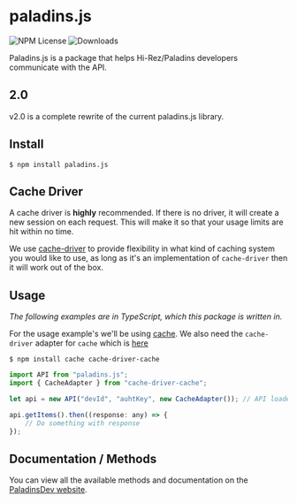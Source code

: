 # paladins.js
![NPM License](https://img.shields.io/npm/l/paladins.js.svg?style=flat) ![Downloads](https://img.shields.io/npm/dm/paladins.js.svg?style=flat)

Paladins.js is a package that helps Hi-Rez/Paladins developers communicate with the API. 

## 2.0
v2.0 is a complete rewrite of the current paladins.js library.

## Install
```
$ npm install paladins.js
```

## Cache Driver
A cache driver is **highly** recommended. If there is no driver, it will create a new session on each request. This will make it so that your usage limits are hit within no time.

We use [cache-driver](https://www.npmjs.com/package/cache-driver) to provide flexibility in what kind of caching system you would like to use, as long as it's an implementation of `cache-driver` then it will work out of the box.

## Usage
*The following examples are in TypeScript, which this package is written in.*

For the usage example's we'll be using [cache](https://www.npmjs.com/package/cache). We also need the `cache-driver` adapter for `cache` which is [here](https://www.npmjs.com/package/cache-driver-cache)

```
$ npm install cache cache-driver-cache
```

```javascript
import API from "paladins.js";
import { CacheAdapter } from "cache-driver-cache";

let api = new API("devId", "auhtKey", new CacheAdapter()); // API loaded and ready to go. 

api.getItems().then((response: any) => {
    // Do something with response
});
```

## Documentation / Methods
You can view all the available methods and documentation on the [PaladinsDev website](https://paladins.dev/docs/paladins.js/v/1.1.0/).